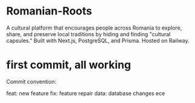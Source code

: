 # Romanian-Roots
A cultural platform that encourages people across Romania to explore, share, and preserve local traditions by hiding and finding "cultural capsules." Built with Next.js, PostgreSQL, and Prisma. Hosted on Railway.


# first commit, all working

Commit convention:

feat: new feature
fix: feature repair
data: database changes
ece